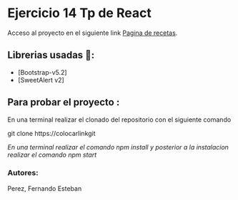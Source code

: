 # Ejercicio 14 Tp de React  

Acceso al proyecto en el siguiente link [Pagina de recetas](https://github.com/facebook/create-react-app).

## Librerias usadas 🧮:

- [Bootstrap-v5.2]
- [SweetAlert v2]

## Para probar el proyecto :
En una terminal realizar el clonado del repositorio con el siguiente comando

git clone https://colocarlinkgit

*En una terminal realizar el comando npm install y posterior a la instalacion realizar el comando npm start*

### Autores:

Perez, Fernando Esteban

